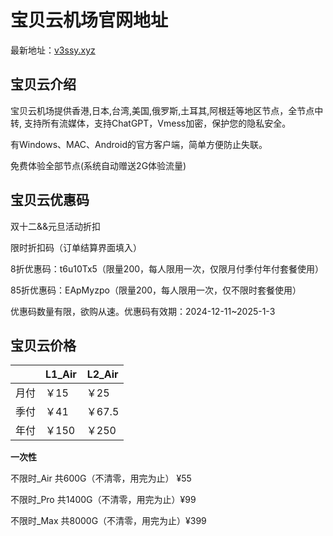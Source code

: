 # 宝贝云机场官网地址

最新地址：[v3ssy.xyz](https://bbyvpn.com/#/register?code=RwQfcwD5)

## 宝贝云介绍

宝贝云机场提供香港,日本,台湾,美国,俄罗斯,土耳其,阿根廷等地区节点，全节点中转, 支持所有流媒体，支持ChatGPT，Vmess加密，保护您的隐私安全。

有Windows、MAC、Android的官方客户端，简单方便防止失联。

免费体验全部节点(系统自动赠送2G体验流量)

## 宝贝云优惠码

双十二&&元旦活动折扣

限时折扣码（订单结算界面填入）

8折优惠码：t6u10Tx5（限量200，每人限用一次，仅限月付季付年付套餐使用）

85折优惠码：EApMyzpo（限量200，每人限用一次，仅不限时套餐使用）

优惠码数量有限，欲购从速。优惠码有效期：2024-12-11~2025-1-3

## 宝贝云价格

||L1_Air|L2_Air|
|----|----|----|
|月付|￥15|￥25|
|季付|￥41|￥67.5|
|年付|￥150|￥250|

**一次性**

不限时_Air 共600G（不清零，用完为止） ¥55

不限时_Pro 共1400G（不清零，用完为止）¥99

不限时_Max 共8000G（不清零，用完为止）¥399



